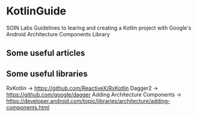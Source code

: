 # KotlinGuide
SOIN Labs Guidelines to learing and creating a Kotlin project with Google's Android Architecture Components Library

## Some useful articles

## Some useful libraries
RxKotlin -> https://github.com/ReactiveX/RxKotlin
Dagger2 -> https://github.com/google/dagger
Adding Architecture Components -> https://developer.android.com/topic/libraries/architecture/adding-components.html
